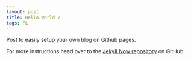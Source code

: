 ```yaml
---
layout: post
title: Hello World 2
tags: FL
---
```


Post to easily setup your own blog on Github pages.

For more instructions head over to the [Jekyll Now repository](https://github.com/barryclark/jekyll-now) on GitHub.